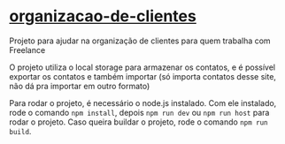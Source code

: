 # <a href="https://ericksantos2.github.io/organizacao-de-clientes/" target="_blank">organizacao-de-clientes</a>
Projeto para ajudar na organização de clientes para quem trabalha com Freelance

O projeto utiliza o local storage para armazenar os contatos, e é possível exportar os contatos e também importar (só importa contatos desse site, não dá pra importar em outro formato)

Para rodar o projeto, é necessário o node.js instalado. Com ele instalado, rode o comando ```npm install```, depois ```npm run dev``` ou ```npm run host``` para rodar o projeto. Caso queira buildar o projeto, rode o comando ```npm run build```.

